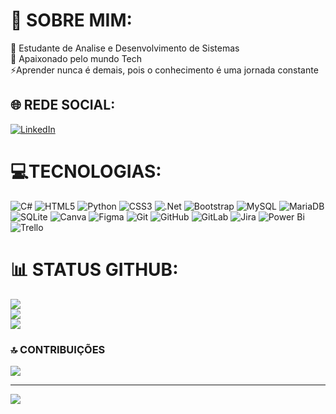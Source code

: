 # 💫 SOBRE MIM:
🔭 Estudante de Analise e Desenvolvimento de Sistemas<br>🤝 Apaixonado pelo mundo Tech<br>⚡Aprender nunca é demais, pois o conhecimento é uma jornada constante


## 🌐 REDE SOCIAL:
[![LinkedIn](https://img.shields.io/badge/LinkedIn-%230077B5.svg?logo=linkedin&logoColor=white)](https://linkedin.com/in/https://www.linkedin.com/in/osvaldo-dias-junior-02b30a266/) 

# 💻TECNOLOGIAS:
![C#](https://img.shields.io/badge/c%23-%23239120.svg?style=for-the-badge&logo=csharp&logoColor=white) ![HTML5](https://img.shields.io/badge/html5-%23E34F26.svg?style=for-the-badge&logo=html5&logoColor=white) ![Python](https://img.shields.io/badge/python-3670A0?style=for-the-badge&logo=python&logoColor=ffdd54) ![CSS3](https://img.shields.io/badge/css3-%231572B6.svg?style=for-the-badge&logo=css3&logoColor=white) ![.Net](https://img.shields.io/badge/.NET-5C2D91?style=for-the-badge&logo=.net&logoColor=white) ![Bootstrap](https://img.shields.io/badge/bootstrap-%238511FA.svg?style=for-the-badge&logo=bootstrap&logoColor=white) ![MySQL](https://img.shields.io/badge/mysql-4479A1.svg?style=for-the-badge&logo=mysql&logoColor=white) ![MariaDB](https://img.shields.io/badge/MariaDB-003545?style=for-the-badge&logo=mariadb&logoColor=white) ![SQLite](https://img.shields.io/badge/sqlite-%2307405e.svg?style=for-the-badge&logo=sqlite&logoColor=white) ![Canva](https://img.shields.io/badge/Canva-%2300C4CC.svg?style=for-the-badge&logo=Canva&logoColor=white) ![Figma](https://img.shields.io/badge/figma-%23F24E1E.svg?style=for-the-badge&logo=figma&logoColor=white) ![Git](https://img.shields.io/badge/git-%23F05033.svg?style=for-the-badge&logo=git&logoColor=white) ![GitHub](https://img.shields.io/badge/github-%23121011.svg?style=for-the-badge&logo=github&logoColor=white) ![GitLab](https://img.shields.io/badge/gitlab-%23181717.svg?style=for-the-badge&logo=gitlab&logoColor=white) ![Jira](https://img.shields.io/badge/jira-%230A0FFF.svg?style=for-the-badge&logo=jira&logoColor=white) ![Power Bi](https://img.shields.io/badge/power_bi-F2C811?style=for-the-badge&logo=powerbi&logoColor=black) ![Trello](https://img.shields.io/badge/Trello-%23026AA7.svg?style=for-the-badge&logo=Trello&logoColor=white)
# 📊 STATUS GITHUB:
![](https://github-readme-stats.vercel.app/api?username=Osvaldo065&theme=dark&hide_border=false&include_all_commits=true&count_private=false)<br/>
![](https://github-readme-streak-stats.herokuapp.com/?user=Osvaldo065&theme=dark&hide_border=false)<br/>
![](https://github-readme-stats.vercel.app/api/top-langs/?username=Osvaldo065&theme=dark&hide_border=false&include_all_commits=true&count_private=false&layout=compact)

### 🔝 CONTRIBUIÇÕES
![](https://github-contributor-stats.vercel.app/api?username=Osvaldo065&limit=5&theme=dark&combine_all_yearly_contributions=true)

---
[![](https://visitcount.itsvg.in/api?id=Osvaldo065&icon=0&color=0)](https://visitcount.itsvg.in)
